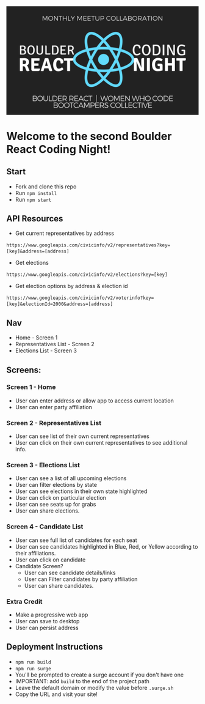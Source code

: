 <img src="./brcnLogo.png" alt="Boulder React Coding Night logo" align="center" />

# Welcome to the second Boulder React Coding Night!


## Start
* Fork and clone this repo
* Run `npm install`
* Run `npm start`


## API Resources
* Get current representatives by address
```
https://www.googleapis.com/civicinfo/v2/representatives?key=[key]&address=[address]
```

* Get elections
```
https://www.googleapis.com/civicinfo/v2/elections?key=[key]
```

* Get election options by address & election id
```
https://www.googleapis.com/civicinfo/v2/voterinfo?key=[key]&electionId=2000&address=[address]
```

## Nav
* Home - Screen 1
* Representatives List - Screen 2
* Elections List - Screen 3

## Screens:

### Screen 1 - Home
* User can enter address or allow app to access current location
* User can enter party affiliation

### Screen 2 - Representatives List
* User can see list of their own current representatives
* User can click on their own current representatives to see additional info.

### Screen 3 - Elections List
* User can see a list of all upcoming elections
* User can filter elections by state
* User can see elections in their own state highlighted
* User can click on particular election
* User can see seats up for grabs
* User can share elections.

### Screen 4 - Candidate List
* User can see full list of candidates for each seat
* User can see candidates highlighted in Blue, Red, or Yellow according to their affiliations.
* User can click on candidate
* Candidate Screen?
    * User can see candidate details/links
    * User can Filter candidates by party affiliation
    * User can share candidates.

### Extra Credit
* Make a progressive web app
* User can save to desktop
* User can persist address

## Deployment Instructions
* `npm run build`
* `npm run surge`
* You'll be prompted to create a surge account if you don't have one
* IMPORTANT: add `build` to the end of the project path
* Leave the default domain or modify the value before `.surge.sh`
* Copy the URL and visit your site!
